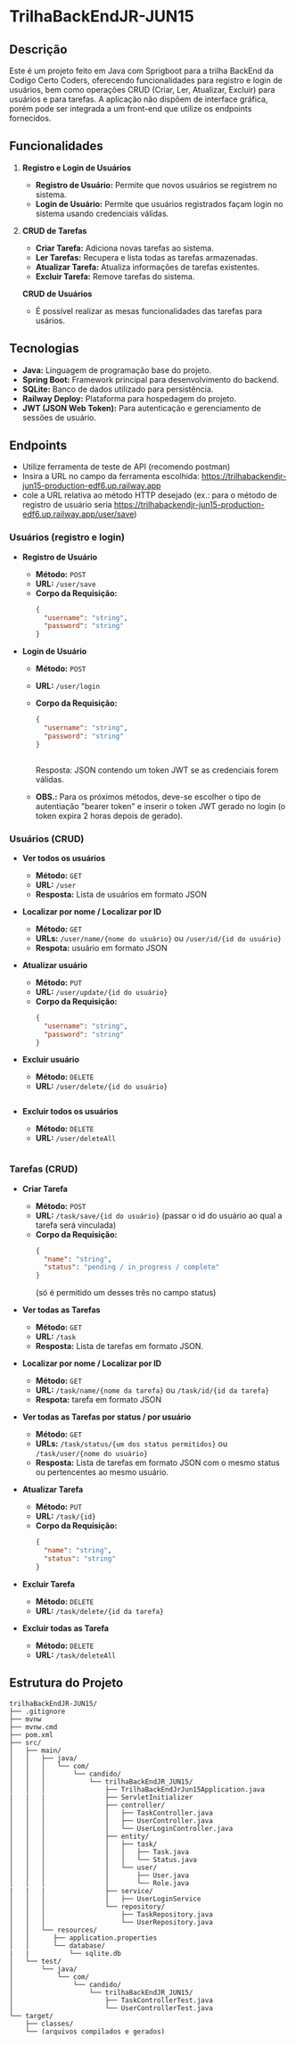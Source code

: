 # TrilhaBackEndJR-JUN15

## Descrição

Este é um projeto feito em Java com Sprigboot para a trilha  BackEnd da Codigo Certo Coders, oferecendo funcionalidades para registro e login de usuários, bem como operações CRUD (Criar, Ler, Atualizar, Excluir) para usuários e para tarefas. A aplicação não dispõem de interface gráfica, porém pode ser integrada a um front-end que utilize os endpoints fornecidos.

## Funcionalidades

1. **Registro e Login de Usuários**
   - **Registro de Usuário:** Permite que novos usuários se registrem no sistema.
   - **Login de Usuário:** Permite que usuários registrados façam login no sistema usando credenciais válidas.

2. **CRUD de Tarefas**
   - **Criar Tarefa:** Adiciona novas tarefas ao sistema.
   - **Ler Tarefas:** Recupera e lista todas as tarefas armazenadas.
   - **Atualizar Tarefa:** Atualiza informações de tarefas existentes.
   - **Excluir Tarefa:** Remove tarefas do sistema.

   **CRUD de Usuários**
   - É possível realizar as mesas funcionalidades das tarefas para usários.

## Tecnologias

- **Java:** Linguagem de programação base do projeto.
- **Spring Boot:** Framework principal para desenvolvimento do backend.
- **SQLite:** Banco de dados utilizado para persistência.
- **Railway Deploy:** Plataforma para hospedagem do projeto.
- **JWT (JSON Web Token):** Para autenticação e gerenciamento de sessões de usuário.

## Endpoints

- Utilize ferramenta de teste de API (recomendo postman)
- Insira a URL no campo da ferramenta escolhida: https://trilhabackendjr-jun15-production-edf6.up.railway.app
- cole a URL relativa ao método HTTP desejado (ex.: para o método de registro de usuário seria https://trilhabackendjr-jun15-production-edf6.up.railway.app/user/save)

### Usuários (registro e login)

- **Registro de Usuário**
  - **Método:** `POST`
  - **URL:** `/user/save`
  - **Corpo da Requisição:** 
    ```json
    {
      "username": "string",
      "password": "string"
    }
    ```

- **Login de Usuário**
  - **Método:** `POST`
  - **URL:** `/user/login`
  - **Corpo da Requisição:** 
    ```json
    {
      "username": "string",
      "password": "string"
    }
     
    ``` 
    Resposta: JSON contendo um token JWT se as credenciais forem válidas.

  - **OBS.:** Para os próximos métodos, deve-se escolher o tipo de autentiação "bearer token" e inserir o token JWT gerado no login (o token expira 2 horas depois de gerado).

### Usuários (CRUD)
- **Ver todos os usuários**
  - **Método:** `GET`
  - **URL:** `/user`
  - **Resposta:** Lista de usuários em formato JSON

- **Localizar por nome / Localizar por ID**
  - **Método:** `GET`
  - **URLs:** `/user/name/{nome do usuário}` ou `/user/id/{id do usuário}`
  - **Respota:** usuário em formato JSON

- **Atualizar usuário**
  - **Método:** `PUT`
  - **URL:** `/user/update/{id do usuário}`
  - **Corpo da Requisição:** 
    ```json
    {
      "username": "string",
      "password": "string"
    }
    ```
- **Excluir usuário**
  - **Método:** `DELETE`
  - **URL:** `/user/delete/{id do usuário}`
    ```
- **Excluir todos os usuários**
  - **Método:** `DELETE`
  - **URL:** `/user/deleteAll`
    ```
### Tarefas (CRUD)

- **Criar Tarefa**
  - **Método:** `POST`
  - **URL:** `/task/save/{id do usuário}` (passar o id do usuário ao qual a tarefa será vinculada)
  - **Corpo da Requisição:** 
    ```json
    {
      "name": "string",
      "status": "pending / in_progress / complete" 
    }
    ``` 
    (só é permitido um desses três no campo status)
    

- **Ver todas as Tarefas**
  - **Método:** `GET`
  - **URL:** `/task`
  - **Resposta:** Lista de tarefas em formato JSON.

- **Localizar por nome / Localizar por ID**
  - **Método:** `GET`
  - **URL:** `/task/name/{nome da tarefa}` ou `/task/id/{id da tarefa}`
  - **Respota:** tarefa em formato JSON

- **Ver todas as Tarefas por status / por usuário**
  - **Método:** `GET`
  - **URLs:** `/task/status/{um dos status permitidos}` ou `/task/user/{nome do usuário}`
  - **Resposta:** Lista de tarefas em formato JSON com o mesmo status ou pertencentes ao mesmo usuário.

- **Atualizar Tarefa**
  - **Método:** `PUT`
  - **URL:** `/task/{id}`
  - **Corpo da Requisição:** 
    ```json
    {
      "name": "string",
      "status": "string"
    }
    ```

- **Excluir Tarefa**
  - **Método:** `DELETE`
  - **URL:** `/task/delete/{id da tarefa}`
  
- **Excluir todas as Tarefa**
  - **Método:** `DELETE`
  - **URL:** `/task/deleteAll`

## Estrutura do Projeto

```plaintext
trilhaBackEndJR-JUN15/
├── .gitignore
├── mvnw
├── mvnw.cmd
├── pom.xml
├── src/
│   ├── main/
│   │   ├── java/
│   │   │   └── com/
│   │   │       └── candido/
│   │   │           └── trilhaBackEndJR_JUN15/
│   │   │               ├── TrilhaBackEndJrJun15Application.java
|   |   |               ├── ServletInitializer
│   │   │               ├── controller/
│   │   │               │   ├── TaskController.java
│   │   │               │   ├── UserController.java
│   │   │               │   └── UserLoginController.java
│   │   │               ├── entity/
│   │   │               │   ├── task/
│   │   │               │   │   ├── Task.java
│   │   │               │   │   └── Status.java
│   │   │               │   └── user/
│   │   │               │       ├── User.java
│   │   │               │       └── Role.java
|   |   |               ├── service/
│   │   │               │   ├── UserLoginService
│   │   │               └── repository/
│   │   │                   ├── TaskRepository.java
│   │   │                   └── UserRepository.java
│   │   └── resources/
│   │      ├── application.properties
│   │      └── database/
|   |          └── sqlite.db
│   └── test/
│       └── java/
│           └── com/
│               └── candido/
│                   └── trilhaBackEndJR_JUN15/
│                       ├── TaskControllerTest.java
│                       └── UserControllerTest.java
└── target/
    ├── classes/
    └── (arquivos compilados e gerados)
